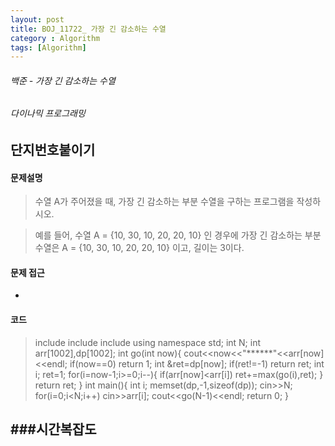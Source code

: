 ```yaml
---
layout: post
title: BOJ_11722_ 가장 긴 감소하는 수열
category : Algorithm
tags: [Algorithm]
---
```

###### 백준 - 가장 긴 감소하는 수열 

###### 다이나믹 프로그래밍

## 단지번호붙이기

#### 문제설명
>수열 A가 주어졌을 때, 가장 긴 감소하는 부분 수열을 구하는 프로그램을 작성하시오.

>예를 들어, 수열 A = {10, 30, 10, 20, 20, 10} 인 경우에 가장 긴 감소하는 부분 수열은 A = {10, 30, 10, 20, 20, 10}  이고, 길이는 3이다.

#### 문제 접근
- 

#### 코드

>include<iostream>
>include<algorithm>
>include<cstring>
>using namespace std;
>int N;
>int arr[1002],dp[1002];
>int go(int now){
>cout<<now<<"******"<<arr[now]<<endl;
>    if(now==0) return 1;
>    int &ret=dp[now];
>    if(ret!=-1) return ret;
>    int i;
>    ret=1;
>    for(i=now-1;i>=0;i--){
>        if(arr[now]<arr[i])
>            ret+=max(go(i),ret);
>    }
>    return ret;
>}
>int main(){
>        int i;
>        memset(dp,-1,sizeof(dp));
>        cin>>N;
>        for(i=0;i<N;i++)
>            cin>>arr[i];
>        cout<<go(N-1)<<endl;
>       return 0;
>}

###시간복잡도
- 